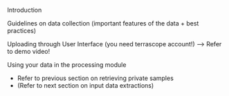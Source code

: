 Introduction

Guidelines on data collection
(important features of the data + best practices)

Uploading through User Interface (you need terrascope account!)
-->	Refer to demo video!

Using your data in the processing module
-	Refer to previous section on retrieving private samples
-	(Refer to next section on input data extractions)

